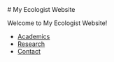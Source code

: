 <head>
    <meta charset="UTF-8">
    <meta name="viewport" content="width=device-width, initial-scale=1.0">
    <title>My Ecologist Website</title>
    <link rel="stylesheet" href="assets/css/main.css"> <!-- Use this path -->
</head>
# My Ecologist Website

Welcome to My Ecologist Website!

- [Academics](academics.html)
- [Research](research.html)
- [Contact](contact.html)
